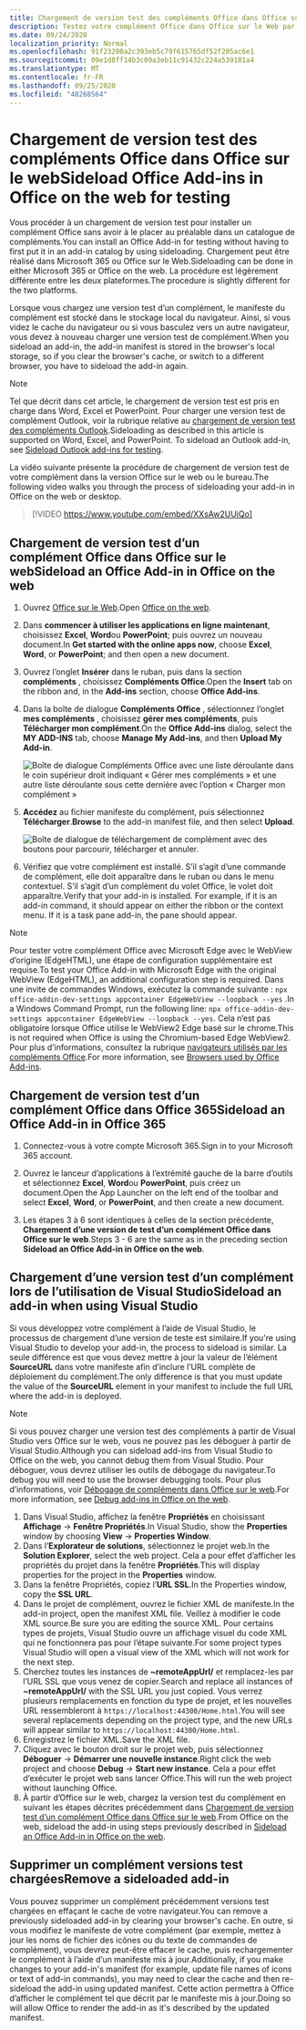 ```yaml
---
title: Chargement de version test des compléments Office dans Office sur le web
description: Testez votre complément Office dans Office sur le Web par chargement.
ms.date: 09/24/2020
localization_priority: Normal
ms.openlocfilehash: 91f23200a2c393eb5c79f615765df52f205ac6e1
ms.sourcegitcommit: 09e1d8ff14b3c09a3eb11c91432c224a539181a4
ms.translationtype: MT
ms.contentlocale: fr-FR
ms.lasthandoff: 09/25/2020
ms.locfileid: "48268564"
---
```

# <a name="sideload-office-add-ins-in-office-on-the-web-for-testing"></a><span data-ttu-id="7d1ef-103">Chargement de version test des compléments Office dans Office sur le web</span><span class="sxs-lookup"><span data-stu-id="7d1ef-103">Sideload Office Add-ins in Office on the web for testing</span></span>

<span data-ttu-id="7d1ef-104">Vous procéder à un chargement de version test pour installer un complément Office sans avoir à le placer au préalable dans un catalogue de compléments.</span><span class="sxs-lookup"><span data-stu-id="7d1ef-104">You can install an Office Add-in for testing without having to first put it in an add-in catalog by using sideloading.</span></span> <span data-ttu-id="7d1ef-105">Chargement peut être réalisé dans Microsoft 365 ou Office sur le Web.</span><span class="sxs-lookup"><span data-stu-id="7d1ef-105">Sideloading can be done in either Microsoft 365 or Office on the web.</span></span> <span data-ttu-id="7d1ef-106">La procédure est légèrement différente entre les deux plateformes.</span><span class="sxs-lookup"><span data-stu-id="7d1ef-106">The procedure is slightly different for the two platforms.</span></span>

<span data-ttu-id="7d1ef-107">Lorsque vous chargez une version test d’un complément, le manifeste du complément est stocké dans le stockage local du navigateur. Ainsi, si vous videz le cache du navigateur ou si vous basculez vers un autre navigateur, vous devez à nouveau charger une version test de complément.</span><span class="sxs-lookup"><span data-stu-id="7d1ef-107">When you sideload an add-in, the add-in manifest is stored in the browser's local storage, so if you clear the browser's cache, or switch to a different browser, you have to sideload the add-in again.</span></span>

> [!NOTE]
> <span data-ttu-id="7d1ef-p102">Tel que décrit dans cet article, le chargement de version test est pris en charge dans Word, Excel et PowerPoint. Pour charger une version test de complément Outlook, voir la rubrique relative au [chargement de version test des compléments Outlook](../outlook/sideload-outlook-add-ins-for-testing.md).</span><span class="sxs-lookup"><span data-stu-id="7d1ef-p102">Sideloading as described in this article is supported on Word, Excel, and PowerPoint. To sideload an Outlook add-in, see [Sideload Outlook add-ins for testing](../outlook/sideload-outlook-add-ins-for-testing.md).</span></span>

<span data-ttu-id="7d1ef-110">La vidéo suivante présente la procédure de chargement de version test de votre complément dans la version Office sur le web ou le bureau.</span><span class="sxs-lookup"><span data-stu-id="7d1ef-110">The following video walks you through the process of sideloading your add-in in Office on the web or desktop.</span></span>

> [!VIDEO https://www.youtube.com/embed/XXsAw2UUiQo]

## <a name="sideload-an-office-add-in-in-office-on-the-web"></a><span data-ttu-id="7d1ef-111">Chargement de version test d’un complément Office dans Office sur le web</span><span class="sxs-lookup"><span data-stu-id="7d1ef-111">Sideload an Office Add-in in Office on the web</span></span>

1. <span data-ttu-id="7d1ef-112">Ouvrez [Office sur le Web](https://office.live.com/).</span><span class="sxs-lookup"><span data-stu-id="7d1ef-112">Open [Office on the web](https://office.live.com/).</span></span>

2. <span data-ttu-id="7d1ef-113">Dans **commencer à utiliser les applications en ligne maintenant**, choisissez **Excel**, **Word**ou **PowerPoint**; puis ouvrez un nouveau document.</span><span class="sxs-lookup"><span data-stu-id="7d1ef-113">In **Get started with the online apps now**, choose **Excel**, **Word**, or **PowerPoint**; and then open a new document.</span></span>

3. <span data-ttu-id="7d1ef-114">Ouvrez l’onglet **Insérer** dans le ruban, puis dans la section **compléments** , choisissez **Compléments Office**.</span><span class="sxs-lookup"><span data-stu-id="7d1ef-114">Open the **Insert** tab on the ribbon and, in the **Add-ins** section, choose **Office Add-ins**.</span></span>

4. <span data-ttu-id="7d1ef-115">Dans la boîte de dialogue **Compléments Office** , sélectionnez l’onglet **mes compléments** , choisissez **gérer mes compléments**, puis **Télécharger mon complément**.</span><span class="sxs-lookup"><span data-stu-id="7d1ef-115">On the **Office Add-ins** dialog, select the **MY ADD-INS** tab, choose **Manage My Add-ins**, and then **Upload My Add-in**.</span></span>

    ![Boîte de dialogue Compléments Office avec une liste déroulante dans le coin supérieur droit indiquant « Gérer mes compléments » et une autre liste déroulante sous cette dernière avec l’option « Charger mon complément »](../images/office-add-ins-my-account.png)

5. <span data-ttu-id="7d1ef-117">**Accédez** au fichier manifeste du complément, puis sélectionnez **Télécharger**.</span><span class="sxs-lookup"><span data-stu-id="7d1ef-117">**Browse** to the add-in manifest file, and then select **Upload**.</span></span>

    ![Boîte de dialogue de téléchargement de complément avec des boutons pour parcourir, télécharger et annuler.](../images/upload-add-in.png)

6. <span data-ttu-id="7d1ef-p103">Vérifiez que votre complément est installé. S’il s’agit d’une commande de complément, elle doit apparaître dans le ruban ou dans le menu contextuel. S’il s’agit d’un complément du volet Office, le volet doit apparaître.</span><span class="sxs-lookup"><span data-stu-id="7d1ef-p103">Verify that your add-in is installed. For example, if it is an add-in command, it should appear on either the ribbon or the context menu. If it is a task pane add-in, the pane should appear.</span></span>

> [!NOTE]
> <span data-ttu-id="7d1ef-122">Pour tester votre complément Office avec Microsoft Edge avec le WebView d’origine (EdgeHTML), une étape de configuration supplémentaire est requise.</span><span class="sxs-lookup"><span data-stu-id="7d1ef-122">To test your Office Add-in with Microsoft Edge with the original WebView (EdgeHTML), an additional configuration step is required.</span></span> <span data-ttu-id="7d1ef-123">Dans une invite de commandes Windows, exécutez la commande suivante : `npx office-addin-dev-settings appcontainer EdgeWebView --loopback --yes` .</span><span class="sxs-lookup"><span data-stu-id="7d1ef-123">In a Windows Command Prompt, run the following line: `npx office-addin-dev-settings appcontainer EdgeWebView --loopback --yes`.</span></span> <span data-ttu-id="7d1ef-124">Cela n’est pas obligatoire lorsque Office utilise le WebView2 Edge basé sur le chrome.</span><span class="sxs-lookup"><span data-stu-id="7d1ef-124">This is not required when Office is using the Chromium-based Edge WebView2.</span></span> <span data-ttu-id="7d1ef-125">Pour plus d’informations, consultez la rubrique [navigateurs utilisés par les compléments Office](../concepts/browsers-used-by-office-web-add-ins.md).</span><span class="sxs-lookup"><span data-stu-id="7d1ef-125">For more information, see [Browsers used by Office Add-ins](../concepts/browsers-used-by-office-web-add-ins.md).</span></span>

## <a name="sideload-an-office-add-in-in-office-365"></a><span data-ttu-id="7d1ef-126">Chargement de version test d’un complément Office dans Office 365</span><span class="sxs-lookup"><span data-stu-id="7d1ef-126">Sideload an Office Add-in in Office 365</span></span>

1. <span data-ttu-id="7d1ef-127">Connectez-vous à votre compte Microsoft 365.</span><span class="sxs-lookup"><span data-stu-id="7d1ef-127">Sign in to your Microsoft 365 account.</span></span>

2. <span data-ttu-id="7d1ef-128">Ouvrez le lanceur d’applications à l’extrémité gauche de la barre d’outils et sélectionnez **Excel**, **Word**ou **PowerPoint**, puis créez un document.</span><span class="sxs-lookup"><span data-stu-id="7d1ef-128">Open the App Launcher on the left end of the toolbar and select **Excel**, **Word**, or **PowerPoint**, and then create a new document.</span></span>

3. <span data-ttu-id="7d1ef-129">Les étapes 3 à 6 sont identiques à celles de la section précédente, **Chargement d’une version de test d’un complément Office dans Office sur le web**.</span><span class="sxs-lookup"><span data-stu-id="7d1ef-129">Steps 3 - 6 are the same as in the preceding section **Sideload an Office Add-in in Office on the web**.</span></span>

## <a name="sideload-an-add-in-when-using-visual-studio"></a><span data-ttu-id="7d1ef-130">Chargement d’une version test d’un complément lors de l’utilisation de Visual Studio</span><span class="sxs-lookup"><span data-stu-id="7d1ef-130">Sideload an add-in when using Visual Studio</span></span>

<span data-ttu-id="7d1ef-131">Si vous développez votre complément à l’aide de Visual Studio, le processus de chargement d’une version de teste est similaire.</span><span class="sxs-lookup"><span data-stu-id="7d1ef-131">If you're using Visual Studio to develop your add-in, the process to sideload is similar.</span></span> <span data-ttu-id="7d1ef-132">La seule différence est que vous devez mettre à jour la valeur de l’élément **SourceURL** dans votre manifeste afin d’inclure l’URL complète de déploiement du complément.</span><span class="sxs-lookup"><span data-stu-id="7d1ef-132">The only difference is that you must update the value of the **SourceURL** element in your manifest to include the full URL where the add-in is deployed.</span></span>

> [!NOTE]
> <span data-ttu-id="7d1ef-133">Si vous pouvez charger une version test des compléments à partir de Visual Studio vers Office sur le web, vous ne pouvez pas les déboguer à partir de Visual Studio.</span><span class="sxs-lookup"><span data-stu-id="7d1ef-133">Although you can sideload add-ins from Visual Studio to Office on the web, you cannot debug them from Visual Studio.</span></span> <span data-ttu-id="7d1ef-134">Pour déboguer, vous devrez utiliser les outils de débogage du navigateur.</span><span class="sxs-lookup"><span data-stu-id="7d1ef-134">To debug you will need to use the browser debugging tools.</span></span> <span data-ttu-id="7d1ef-135">Pour plus d’informations, voir [Débogage de compléments dans Office sur le web](debug-add-ins-in-office-online.md).</span><span class="sxs-lookup"><span data-stu-id="7d1ef-135">For more information, see [Debug add-ins in Office on the web](debug-add-ins-in-office-online.md).</span></span>

1. <span data-ttu-id="7d1ef-136">Dans Visual Studio, affichez la fenêtre **Propriétés** en choisissant **Affichage** -> **Fenêtre Propriétés**.</span><span class="sxs-lookup"><span data-stu-id="7d1ef-136">In Visual Studio, show the **Properties** window by choosing **View** -> **Properties Window**.</span></span>
2. <span data-ttu-id="7d1ef-137">Dans l’**Explorateur de solutions**, sélectionnez le projet web.</span><span class="sxs-lookup"><span data-stu-id="7d1ef-137">In the **Solution Explorer**, select the web project.</span></span> <span data-ttu-id="7d1ef-138">Cela a pour effet d’afficher les propriétés du projet dans la fenêtre **Propriétés**.</span><span class="sxs-lookup"><span data-stu-id="7d1ef-138">This will display properties for the project in the **Properties** window.</span></span>
3. <span data-ttu-id="7d1ef-139">Dans la fenêtre Propriétés, copiez l’**URL SSL**.</span><span class="sxs-lookup"><span data-stu-id="7d1ef-139">In the Properties window, copy the **SSL URL**.</span></span>
4. <span data-ttu-id="7d1ef-140">Dans le projet de complément, ouvrez le fichier XML de manifeste.</span><span class="sxs-lookup"><span data-stu-id="7d1ef-140">In the add-in project, open the manifest XML file.</span></span> <span data-ttu-id="7d1ef-141">Veillez à modifier le code XML source.</span><span class="sxs-lookup"><span data-stu-id="7d1ef-141">Be sure you are editing the source XML.</span></span> <span data-ttu-id="7d1ef-142">Pour certains types de projets, Visual Studio ouvre un affichage visuel du code XML qui ne fonctionnera pas pour l’étape suivante.</span><span class="sxs-lookup"><span data-stu-id="7d1ef-142">For some project types Visual Studio will open a visual view of the XML which will not work for the next step.</span></span>
5. <span data-ttu-id="7d1ef-143">Cherchez toutes les instances de **~remoteAppUrl/** et remplacez-les par l’URL SSL que vous venez de copier.</span><span class="sxs-lookup"><span data-stu-id="7d1ef-143">Search and replace all instances of **~remoteAppUrl/** with the SSL URL you just copied.</span></span> <span data-ttu-id="7d1ef-144">Vous verrez plusieurs remplacements en fonction du type de projet, et les nouvelles URL ressembleront à `https://localhost:44300/Home.html`.</span><span class="sxs-lookup"><span data-stu-id="7d1ef-144">You will see several replacements depending on the project type, and the new URLs will appear similar to `https://localhost:44300/Home.html`.</span></span>
6. <span data-ttu-id="7d1ef-145">Enregistrez le fichier XML.</span><span class="sxs-lookup"><span data-stu-id="7d1ef-145">Save the XML file.</span></span>
7. <span data-ttu-id="7d1ef-146">Cliquez avec le bouton droit sur le projet web, puis sélectionnez **Déboguer** -> **Démarrer une nouvelle instance**.</span><span class="sxs-lookup"><span data-stu-id="7d1ef-146">Right click the web project and choose **Debug** -> **Start new instance**.</span></span> <span data-ttu-id="7d1ef-147">Cela a pour effet d’exécuter le projet web sans lancer Office.</span><span class="sxs-lookup"><span data-stu-id="7d1ef-147">This will run the web project without launching Office.</span></span>
8. <span data-ttu-id="7d1ef-148">À partir d’Office sur le web, chargez la version test du complément en suivant les étapes décrites précédemment dans [Chargement de version test d’un complément Office dans Office sur le web](#sideload-an-office-add-in-in-office-on-the-web).</span><span class="sxs-lookup"><span data-stu-id="7d1ef-148">From Office on the web, sideload the add-in using steps previously described in [Sideload an Office Add-in in Office on the web](#sideload-an-office-add-in-in-office-on-the-web).</span></span>

## <a name="remove-a-sideloaded-add-in"></a><span data-ttu-id="7d1ef-149">Supprimer un complément versions test chargées</span><span class="sxs-lookup"><span data-stu-id="7d1ef-149">Remove a sideloaded add-in</span></span>

<span data-ttu-id="7d1ef-150">Vous pouvez supprimer un complément précédemment versions test chargées en effaçant le cache de votre navigateur.</span><span class="sxs-lookup"><span data-stu-id="7d1ef-150">You can remove a previously sideloaded add-in by clearing your browser's cache.</span></span> <span data-ttu-id="7d1ef-151">En outre, si vous modifiez le manifeste de votre complément (par exemple, mettez à jour les noms de fichier des icônes ou du texte de commandes de complément), vous devrez peut-être effacer le cache, puis rechargementer le complément à l’aide d’un manifeste mis à jour.</span><span class="sxs-lookup"><span data-stu-id="7d1ef-151">Additionally, if you make changes to your add-in's manifest (for example, update file names of icons or text of add-in commands), you may need to clear the cache and then re-sideload the add-in using updated manifest.</span></span> <span data-ttu-id="7d1ef-152">Cette action permettra à Office d’afficher le complément tel que décrit par le manifeste mis à jour.</span><span class="sxs-lookup"><span data-stu-id="7d1ef-152">Doing so will allow Office to render the add-in as it's described by the updated manifest.</span></span>
